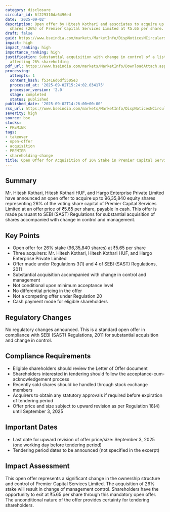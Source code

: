 ```yaml
---
category: disclosure
circular_id: 6f229310da6496ed
date: '2025-09-02'
description: Open offer by Hitesh Kothari and associates to acquire up to 96,35,840
  shares (26%) of Premier Capital Services Limited at ₹5.65 per share.
draft: false
guid: https://www.bseindia.com/markets/MarketInfo/DispNoticesNCirculars.aspx?Noticeid={0FAB808D-80A1-40EE-9835-383222E4D63D}&noticeno=20250902-56&dt=09/02/2025&icount=56&totcount=57&flag=0
impact: high
impact_ranking: high
importance_ranking: high
justification: Substantial acquisition with change in control of a listed company
  affecting 26% shareholding
pdf_url: https://www.bseindia.com/markets/MarketInfo/DownloadAttach.aspx?id=20250902-56&attachedId=585bb95f-c167-405b-bb3f-29a8a64a8c49
processing:
  attempts: 1
  content_hash: f53416d6df5505e3
  processed_at: '2025-09-02T15:24:02.034175'
  processor_version: '2.0'
  stage: completed
  status: published
published_date: '2025-09-02T14:26:00+00:00'
rss_url: https://www.bseindia.com/markets/MarketInfo/DispNoticesNCirculars.aspx?Noticeid={0FAB808D-80A1-40EE-9835-383222E4D63D}&noticeno=20250902-56&dt=09/02/2025&icount=56&totcount=57&flag=0
severity: high
source: bse
stocks:
- PREMIER
tags:
- takeover
- open-offer
- acquisition
- PREMIER
- shareholding-change
title: Open Offer for Acquisition of 26% Stake in Premier Capital Services Limited
---
```


## Summary

Mr. Hitesh Kothari, Hitesh Kothari HUF, and Hargo Enterprise Private Limited have announced an open offer to acquire up to 96,35,840 equity shares representing 26% of the voting share capital of Premier Capital Services Limited at an offer price of ₹5.65 per share, payable in cash. This offer is made pursuant to SEBI (SAST) Regulations for substantial acquisition of shares accompanied with change in control and management.

## Key Points

- Open offer for 26% stake (96,35,840 shares) at ₹5.65 per share
- Three acquirers: Mr. Hitesh Kothari, Hitesh Kothari HUF, and Hargo Enterprise Private Limited
- Offer made under Regulations 3(1) and 4 of SEBI (SAST) Regulations, 2011
- Substantial acquisition accompanied with change in control and management
- Not conditional upon minimum acceptance level
- No differential pricing in the offer
- Not a competing offer under Regulation 20
- Cash payment mode for eligible shareholders

## Regulatory Changes

No regulatory changes announced. This is a standard open offer in compliance with SEBI (SAST) Regulations, 2011 for substantial acquisition and change in control.

## Compliance Requirements

- Eligible shareholders should review the Letter of Offer document
- Shareholders interested in tendering should follow the acceptance-cum-acknowledgement process
- Recently sold shares should be handled through stock exchange members
- Acquirers to obtain any statutory approvals if required before expiration of tendering period
- Offer price and size subject to upward revision as per Regulation 18(4) until September 3, 2025

## Important Dates

- Last date for upward revision of offer price/size: September 3, 2025 (one working day before tendering period)
- Tendering period dates to be announced (not specified in the excerpt)

## Impact Assessment

This open offer represents a significant change in the ownership structure and control of Premier Capital Services Limited. The acquisition of 26% stake will result in change of management control. Shareholders have the opportunity to exit at ₹5.65 per share through this mandatory open offer. The unconditional nature of the offer provides certainty for tendering shareholders.
